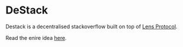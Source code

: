 # DeStack

Destack is a decentralised stackoverflow built on top of [Lens Protocol](https://lens.xyz/).

Read the enire idea [here](https://twitter.com/nazeeh21/status/1567856005202968578?s=20&t=CcAtnkUeaWWs8FWbsI-WLQ).